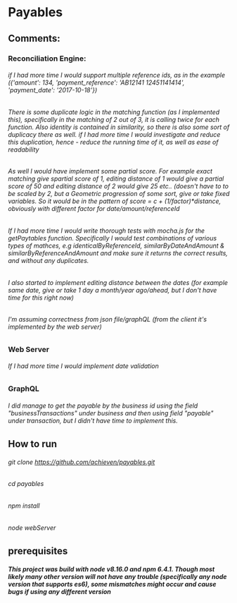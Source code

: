 # Payables

## Comments:

### Reconciliation Engine: 
###### if I had more time I would support multiple reference ids, as in the example ({'amount': 134, 'payment_reference': 'AB12141 12451141414', 'payment_date': '2017-10-18'})
###### There is some duplicate logic in the matching function (as I implemented this), specifically in the matching of 2 out of 3, it is calling twice for each function. Also identity is contained in similarity, so there is also some sort of duplicacy there as well. if I had more time I would investigate and reduce this duplication, hence - reduce the running time of it, as well as ease of readability
###### As well I would have implement some partial score. For example exact matching give spartial score of 1, editing distance of 1 would give a partial score of 50 and editing distance of 2 would give 25 etc.. (doesn't have to to be scaled by 2, but a Geometric progression of some sort, give or take fixed variables. So it would be in the pattern of score = c + (1/factor)*distance, obviously with different factor for date/amount/referenceId
###### If I had more time I would write thorough tests with mocha.js for the getPaytables function. Specifically I would test combinations of various types of mathces, e.g identicalByReferenceId, similarByDateAndAmount & similarByReferenceAndAmount and make sure it returns the correct results, and without any duplicates.
###### I also started to implement editing distance between the dates (for example same date, give or take 1 day a month/year ago/ahead, but I don't have time for this right now)
###### I'm assuming correctness from json file/graphQL (from the client it's implemented by the web server)

### Web Server
###### If I had more time I would implement date validation

### GraphQL
###### I did manage to get the payable by the business id using the field "businessTransactions" under business and then using field "payable" under transaction, but I didn't have time to implement this.

## How to run
###### git clone https://github.com/achieven/payables.git
###### cd payables
###### npm install
###### node webServer

## prerequisites
##### This project was build with node v8.16.0 and npm 6.4.1. Though most likely many other version will not have any trouble (specifically any node version that supports es6), some mismatches might occur and cause bugs if using any different version
